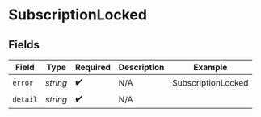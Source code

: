 # SubscriptionLocked


## Fields

| Field              | Type               | Required           | Description        | Example            |
| ------------------ | ------------------ | ------------------ | ------------------ | ------------------ |
| `error`            | *string*           | :heavy_check_mark: | N/A                | SubscriptionLocked |
| `detail`           | *string*           | :heavy_check_mark: | N/A                |                    |